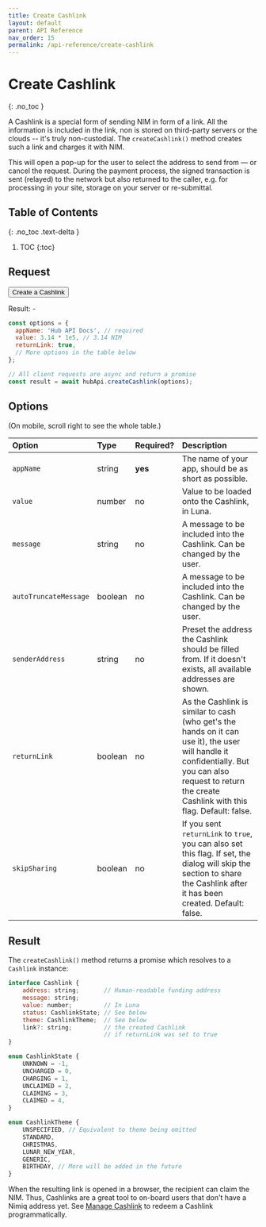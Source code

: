 ```yaml
---
title: Create Cashlink
layout: default
parent: API Reference
nav_order: 15
permalink: /api-reference/create-cashlink
---
```


# Create Cashlink
{: .no_toc }

A Cashlink is a special form of sending NIM in form of a link. All the information is included in the link, non is stored on third-party servers or the clouds -- it's truly non-custodial.
The `createCashlink()` method creates such a link and charges it with NIM.

This will open a pop-up for the user to select the address to send from &mdash;
or cancel the request. During the payment process, the signed transaction is
sent (relayed) to the network but also returned to the caller, e.g. for
processing in your site, storage on your server or re-submittal.

## Table of Contents
{: .no_toc .text-delta }

1. TOC
{:toc}

## Request

<div class="code-example">
  <button id="create-cashlink-btn" class="btn btn-primary mb-1">Create a Cashlink</button>
  <p>Result: <span id="output">-</span></p>

  <script
    src="https://cdn.jsdelivr.net/npm/@nimiq/hub-api@v1.0/dist/standalone/HubApi.standalone.umd.js"
    integrity="sha256-HZuohwzM5nRdRQh3HLpAcYGbpNe6PtqZRyK+VvUI+nU=" crossorigin="anonymous"></script>
  <script>
    const hubApi = new HubApi('https://hub.nimiq-testnet.com');

    document.getElementById('create-cashlink-btn').addEventListener('click', async function(event) {
      const output = document.getElementById('output');

      try {
        const result = await hubApi.createCashlink({
          appName: 'Hub API Docs',
          value: 3.14 * 1e5, // 3.14 NIM
          returnLink: true,
        });
        output.textContent = `Cashlink created: ${result.link}`;
      } catch (error) {
        output.textContent = error.message;
      }
    });
  </script>
</div>

```javascript
const options = {
  appName: 'Hub API Docs', // required
  value: 3.14 * 1e5, // 3.14 NIM
  returnLink: true,
  // More options in the table below
};

// All client requests are async and return a promise
const result = await hubApi.createCashlink(options);
```

## Options

(On mobile, scroll right to see the whole table.)

| Option | Type | Required? | Description |
|:-------|:-----|:----------|:------------|
| `appName` | string | **yes** | The name of your app, should be as short as possible. |
| `value` | number | no | Value to be loaded onto the Cashlink, in Luna. |
| `message` | string | no | A message to be included into the Cashlink. Can be changed by the user. |
| `autoTruncateMessage` | boolean | no | A message to be included into the Cashlink. Can be changed by the user. |
| `senderAddress` | string | no | Preset the address the Cashlink should be filled from. If it doesn't exists, all available addresses are shown. |
| `returnLink` | boolean | no | As the Cashlink is similar to cash (who get's the hands on it can use it), the user will handle it confidentially. But you can also request to return the create Cashlink with this flag. Default: false. |
| `skipSharing` | boolean | no | If you sent `returnLink` to `true`, you can also set this flag. If set, the dialog will skip the section to share the Cashlink after it has been created. Default: false. |

## Result

The `createCashlink()` method returns a promise which resolves to a `Cashlink` instance:

```javascript
interface Cashlink {
    address: string;       // Human-readable funding address
    message: string;
    value: number;         // In Luna
    status: CashlinkState; // See below
    theme: CashlinkTheme;  // See below
    link?: string;         // the created Cashlink
                           // if returnLink was set to true
}

enum CashlinkState {
    UNKNOWN = -1,
    UNCHARGED = 0,
    CHARGING = 1,
    UNCLAIMED = 2,
    CLAIMING = 3,
    CLAIMED = 4,
}

enum CashlinkTheme {
    UNSPECIFIED, // Equivalent to theme being omitted
    STANDARD,
    CHRISTMAS,
    LUNAR_NEW_YEAR,
    GENERIC,
    BIRTHDAY, // More will be added in the future
}
```

When the resulting link is opened in a browser, the recipient can claim the NIM. Thus, Cashlinks are a great tool to on-board users that don't have a Nimiq address yet. See [Manage Cashlink](manage-cashlink) to redeem a Cashlink programmatically.
